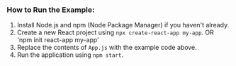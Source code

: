 ### How to Run the Example:

1. Install Node.js and npm (Node Package Manager) if you haven't already.
2. Create a new React project using `npx create-react-app my-app`.
OR
'npm init react-app my-app'
3. Replace the contents of `App.js` with the example code above.
4. Run the application using `npm start`.
